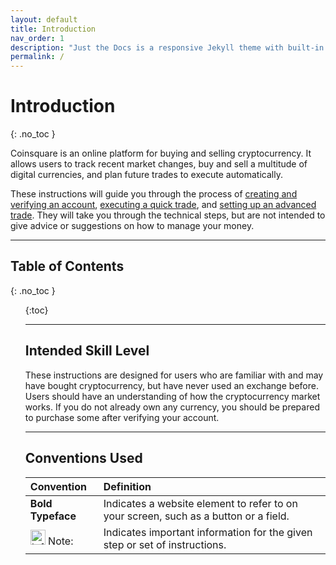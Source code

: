 ```yaml
---
layout: default
title: Introduction
nav_order: 1
description: "Just the Docs is a responsive Jekyll theme with built-in search that is easily customizable and hosted on GitHub Pages."
permalink: /
---
```


# Introduction
{: .no_toc }

Coinsquare is an online platform for buying and selling cryptocurrency. It allows users to track recent market changes, buy and sell a multitude of digital currencies, and plan future trades to execute automatically.

These instructions will guide you through the process of [creating and verifying an account](create-account), [executing a quick trade](quick-trade), and [setting up an advanced trade](advanced-trade). They will take you through the technical steps, but are not intended to give advice or suggestions on how to manage your money.

* * *

## Table of Contents
{: .no_toc }

<ol>
{:toc}

* * *

## Intended Skill Level

These instructions are designed for users who are familiar with and may have bought cryptocurrency, but have never used an exchange before. Users should have an understanding of how the cryptocurrency market works. If you do not already own any currency, you should be prepared to purchase some after verifying your account.

* * *

## Conventions Used

| Convention | Definition |
|:-----------|:-----------|
| **Bold Typeface** | Indicates a website element to refer to on your screen, such as a button or a field. |
| <img src="https://cdn0.iconfinder.com/data/icons/zondicons/20/exclamation-outline-512.png" alt="Info Icon" width="24px"> Note: | Indicates important information for the given step or set of instructions. |
